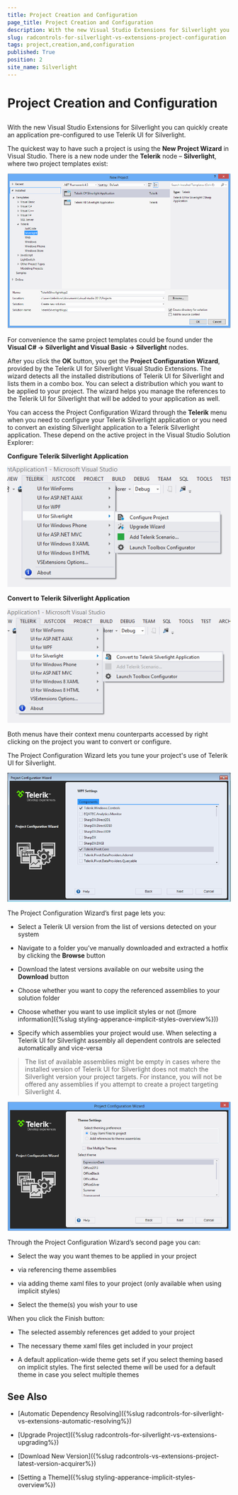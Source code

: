 ```yaml
---
title: Project Creation and Configuration
page_title: Project Creation and Configuration
description: With the new Visual Studio Extensions for Silverlight you can quickly create an application pre-configured to use Telerik UI for Silverlight. .
slug: radcontrols-for-silverlight-vs-extensions-project-configuration
tags: project,creation,and,configuration
published: True
position: 2
site_name: Silverlight
---
```


# Project Creation and Configuration



## 

With the new Visual Studio Extensions for Silverlight you can quickly create an application pre-configured to use Telerik UI for Silverlight. 

The quickest way to have such a project is using the __New Project Wizard__ in Visual Studio. There is a new node under the __Telerik__ node – __Silverlight__, where two project templates exist: 

![VSExtentions SL Overview Project Templates](images/VSExtentions_SL_OverviewProjectTemplates.png)



For convenience the same project templates could be found under the __Visual C# -> Silverlight and Visual Basic -> Silverlight__ nodes. 

After you click the __OK__ button, you get the __Project Configuration Wizard__, provided by the Telerik UI for Silverlight Visual Studio Extensions. The wizard detects all the installed distributions of Telerik UI for Silverlight and lists them in a combo box. You can select a distribution which you want to be applied to your project. The wizard helps you manage the references to the Telerik UI for Silverlight that will be added to your application as well. 

You can access the Project Configuration Wizard through the __Telerik__ menu when you need to configure your Telerik Silverlight application or you need to convert an existing Silverlight application to a Telerik Silverlight application. These depend on the active project in the Visual Studio Solution Explorer: 

__Configure Telerik Silverlight Application__

![VSExtentions SL Overview Menu Configure](images/VSExtentions_SL_OverviewMenuConfigure.png)



__Convert to Telerik Silverlight Application__

![VSExtentions SL Overview Menu Convert](images/VSExtentions_SL_OverviewMenuConvert.png)

Both menus have their context menu counterparts accessed by right clicking on the project you want to convert or configure. 

The Project Configuration Wizard lets you tune your project's use of Telerik UI for Silverlight.

![Project Configuration Wizard](images/VSExtensions_SL_ProjectConfigWizard.png)

The Project Configuration Wizard’s first page lets you:
        

* Select a Telerik UI version from the list of versions detected on your system
          

* Navigate to a folder you’ve manually downloaded and extracted a hotfix by clicking the __Browse__ button
          

* Download the latest versions available on our website using the __Download__ button
          

* Choose whether you want to copy the referenced assemblies to your solution folder
          

* Choose whether you want to use implicit styles or not ([more information]({%slug styling-apperance-implicit-styles-overview%}))
          

* Specify which assemblies your project would use. When selecting a Telerik UI for Silverlight assembly all dependent controls are selected automatically and vice-versa
          

>The list of available assemblies might be empty in cases where the installed version of Telerik UI for Silverlight does not match the Silverlight version your project targets. For instance, you will not be offered any assemblies if you attempt to create a project targeting Silverlight 4.

![VSExtensions SL Project Config Wizard Step 2](images/VSExtensions_SL_ProjectConfigWizard_Step2.png)

Through the Project Configuration Wizard’s second page you can:
        

* Select the way you want themes to be applied in your project
            

* via referencing theme assemblies
              

* via adding theme xaml files to your project (only available when using implicit styles)
              

* Select the theme(s) you wish your to use
          

When you click the Finish button:
        

* The selected assembly references get added to your project
          

* The necessary theme xaml files get included in your project
          

* A default application-wide theme gets set if you select theming based on implicit styles. The first selected theme will be used for a default theme in case you select multiple themes
          

## See Also

 * [Automatic Dependency Resolving]({%slug radcontrols-for-silverlight-vs-extensions-automatic-resolving%})

 * [Upgrade Project]({%slug radcontrols-for-silverlight-vs-extensions-upgrading%})

 * [Download New Version]({%slug radcontrols-vs-extensions-project-latest-version-acquirer%})

 * [Setting a Theme]({%slug styling-apperance-implicit-styles-overview%})
